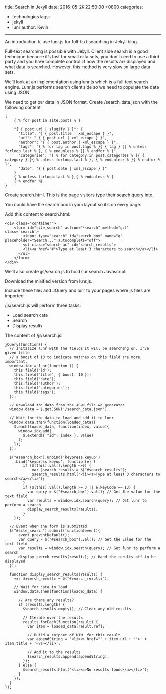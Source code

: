 title: Search in Jekyll
date: 2016-05-26 22:50:00 +0800
categories:
 - technologies
tags:
 - jekyll
 - lunr
author: Kevin
---

An introduction to use lunr.js for full-text searching in Jekyll blog.

Full-text searching is possible with Jekyll. Client side search is a good technique because it’s fast for small data sets, you don’t need to use a third party and you have complete control of how the results are displayed and what data is searched. However, this method is very slow on large data sets.

<!-- more -->

We’ll look at an implementation using lunr.js which is a full-text search engine. Lunr.js performs search client side so we need to populate the data using JSON.

We need to get our data in JSON format. Create /search_data.json with the following content:

    {
        { % for post in site.posts % }
    
        "{ { post.url | slugify } }": {
          "title": "{ { post.title | xml_escape } }",
          "url": " { { post.url | xml_escape } }",
          "author": "{ { post.author | xml_escape } }",
          "tags": "{ % for tag in post.tags % }{ { tag } }{ % unless forloop.last % }, { % endunless % }{ % endfor % }",
          "categories": "{ % for category in post.categories % }{ { category } }{ % unless forloop.last % }, { % endunless % }{ % endfor % }",
          "date": "{ { post.date | xml_escape } }"
        }
        { % unless forloop.last % },{ % endunless % }
        { % endfor %}
    }



Create search.html. This is the page visitors type their search query into.

You could have the search box in your layout so it’s on every page.

Add this content to search.html:

    <div class="container">
        <form id="site_search" action="/search" method="get" class="search">
            <input type="search" id="search_box" name="q" placeholder="Search..." autocomplete="off">
            <ul class="search-ac" id="search_results">
            <li><a href="#">Type at least 3 characters to search</a></li>
          </ul>
        </form>
    </div>
    
We’ll also create /js/search.js to hold our search Javascript.

Download the minified version from lunr.js.

Include these files and JQuery and lunr to your pages where js files are imported.

/js/search.js will perform three tasks:

* Load search data
* Search
* Display results

The content of /js/search.js:

    jQuery(function() {
      // Initalize lunr with the fields it will be searching on. I've given title
      // a boost of 10 to indicate matches on this field are more important.
      window.idx = lunr(function () {
      	this.field('id');
        this.field('title', { boost: 10 });
        this.field('date');
        this.field('author');
        this.field('categories');
        this.field('tags');
      });
    
      // Download the data from the JSON file we generated
      window.data = $.getJSON('/search_data.json');
    
      // Wait for the data to load and add it to lunr
      window.data.then(function(loaded_data){
        $.each(loaded_data, function(index, value){
          window.idx.add(
            $.extend({ "id": index }, value)
          );
        });
      });
      
      $("#search_box").unbind('keypress keyup')
      	.bind('keypress keyup', function(e) {
      		if ($(this).val().length <=0) {
      			var $search_results = $("#search_results");
      			$search_results.html('<li><a>Type at least 3 characters to search</a></li>');
      		}
      		if ($(this).val().length >= 3 || e.keyCode == 13) {
    	      var query = $("#search_box").val(); // Get the value for the text field
    	      var results = window.idx.search(query); // Get lunr to perform a search
    	      display_search_results(results);
        	}
      	});
    
      // Event when the form is submitted
      $("#site_search").submit(function(event){
          event.preventDefault();
          var query = $("#search_box").val(); // Get the value for the text field
          var results = window.idx.search(query); // Get lunr to perform a search
          display_search_results(results); // Hand the results off to be displayed
      });
    
      function display_search_results(results) {
        var $search_results = $("#search_results");
    
        // Wait for data to load
        window.data.then(function(loaded_data) {
    
          // Are there any results?
          if (results.length) {
            $search_results.empty(); // Clear any old results
    
            // Iterate over the results
            results.forEach(function(result) {
              var item = loaded_data[result.ref];
    
              // Build a snippet of HTML for this result
              var appendString = '<li><a href="' + item.url + '">' + item.title + '</a></li>';
    
              // Add it to the results
              $search_results.append(appendString);
            });
          } else {
            $search_results.html('<li><a>No results found</a></li>');
          }
        });
      }
    });
